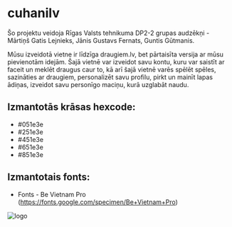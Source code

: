 # cuhanilv
Šo projektu veidoja Rīgas Valsts tehnikuma DP2-2 grupas audzēkņi - Mārtiņš Gatis Lejnieks, Jānis Gustavs Fernats, Guntis Gūtmanis.


Mūsu izveidotā vietne ir līdzīga draugiem.lv, bet pārtaisīta versija ar mūsu pievienotām idejām. Šajā vietnē var izveidot savu kontu, kuru var saistīt ar faceit un meklēt draugus caur to, kā arī šajā vietnē varēs spēlēt spēles, sazināties ar draugiem, personalizēt savu profilu, pirkt un mainīt lapas ādiņas, izveidot savu personīgo maciņu, kurā uzglabāt naudu. 



## Izmantotās krāsas hexcode:

- #051e3e  
- #251e3e  
- #451e3e  
- #651e3e  
- #851e3e

## Izmantotais fonts:

- Fonts - Be Vietnam Pro (https://fonts.google.com/specimen/Be+Vietnam+Pro)


![logo](https://cdn.discordapp.com/attachments/940180048273621033/1085489739869724692/image.png)


